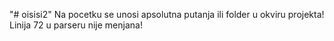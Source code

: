 "# oisisi2" 
Na pocetku se unosi apsolutna putanja ili folder u okviru projekta!
Linija 72 u parseru nije menjana!